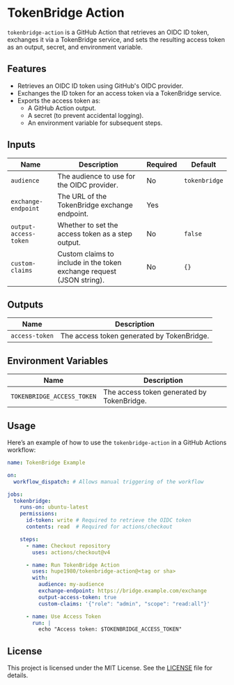 # TokenBridge Action

`tokenbridge-action` is a GitHub Action that retrieves an OIDC ID token, exchanges it via a TokenBridge service, and sets the resulting access token as an output, secret, and environment variable.

## Features

- Retrieves an OIDC ID token using GitHub's OIDC provider.
- Exchanges the ID token for an access token via a TokenBridge service.
- Exports the access token as:
  - A GitHub Action output.
  - A secret (to prevent accidental logging).
  - An environment variable for subsequent steps.

## Inputs

| Name                  | Description                                              | Required | Default       |
|-----------------------|----------------------------------------------------------|----------|---------------|
| `audience`            | The audience to use for the OIDC provider.               | No       | `tokenbridge` |
| `exchange-endpoint`     | The URL of the TokenBridge exchange endpoint.                      | Yes      |               |
| `output-access-token` | Whether to set the access token as a step output.        | No       | `false`       |
| `custom-claims`       | Custom claims to include in the token exchange request (JSON string). | No | `{}` |

## Outputs

| Name            | Description                              |
|------------------|------------------------------------------|
| `access-token`   | The access token generated by TokenBridge. |

## Environment Variables

| Name                       | Description                              |
|----------------------------|------------------------------------------|
| `TOKENBRIDGE_ACCESS_TOKEN` | The access token generated by TokenBridge. |

## Usage

Here’s an example of how to use the `tokenbridge-action` in a GitHub Actions workflow:

```yaml
name: TokenBridge Example

on:
  workflow_dispatch: # Allows manual triggering of the workflow

jobs:
  tokenbridge:
    runs-on: ubuntu-latest
    permissions:
      id-token: write # Required to retrieve the OIDC token
      contents: read  # Required for actions/checkout

    steps:
      - name: Checkout repository
        uses: actions/checkout@v4

      - name: Run TokenBridge Action
        uses: hupe1980/tokenbridge-action@<tag or sha>
        with:
          audience: my-audience
          exchange-endpoint: https://bridge.example.com/exchange
          output-access-token: true
          custom-claims: '{"role": "admin", "scope": "read:all"}'

      - name: Use Access Token
        run: |
          echo "Access token: $TOKENBRIDGE_ACCESS_TOKEN"
```

## License

This project is licensed under the MIT License. See the [LICENSE](LICENSE) file for details.

